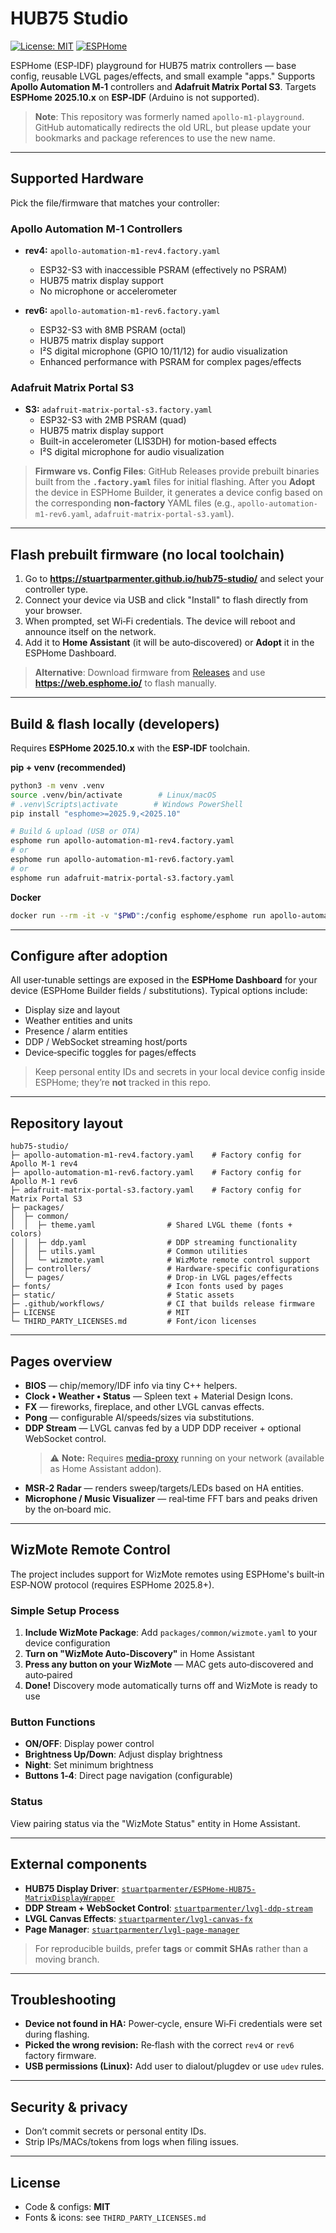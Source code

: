 # HUB75 Studio

[![License: MIT](https://img.shields.io/badge/License-MIT-green.svg)](LICENSE)
[![ESPHome](https://img.shields.io/badge/ESPHome-2025.10-blue)](https://esphome.io/)

ESPHome (ESP‑IDF) playground for HUB75 matrix controllers — base config, reusable LVGL pages/effects, and small example "apps." Supports **Apollo Automation M‑1** controllers and **Adafruit Matrix Portal S3**. Targets **ESPHome 2025.10.x** on **ESP‑IDF** (Arduino is not supported).

> **Note**: This repository was formerly named `apollo-m1-playground`. GitHub automatically redirects the old URL, but please update your bookmarks and package references to use the new name.

---

## Supported Hardware
Pick the file/firmware that matches your controller:

### Apollo Automation M‑1 Controllers
- **rev4:** `apollo-automation-m1-rev4.factory.yaml`
  - ESP32-S3 with inaccessible PSRAM (effectively no PSRAM)
  - HUB75 matrix display support
  - No microphone or accelerometer

- **rev6:** `apollo-automation-m1-rev6.factory.yaml`
  - ESP32-S3 with 8MB PSRAM (octal)
  - HUB75 matrix display support
  - I²S digital microphone (GPIO 10/11/12) for audio visualization
  - Enhanced performance with PSRAM for complex pages/effects

### Adafruit Matrix Portal S3
- **S3:** `adafruit-matrix-portal-s3.factory.yaml`
  - ESP32-S3 with 2MB PSRAM (quad)
  - HUB75 matrix display support
  - Built-in accelerometer (LIS3DH) for motion-based effects
  - I²S digital microphone for audio visualization

> **Firmware vs. Config Files**: GitHub Releases provide prebuilt binaries built from the **`.factory.yaml`** files for initial flashing. After you **Adopt** the device in ESPHome Builder, it generates a device config based on the corresponding **non-factory** YAML files (e.g., `apollo-automation-m1-rev6.yaml`, `adafruit-matrix-portal-s3.yaml`).

---

## Flash prebuilt firmware (no local toolchain)
1. Go to **https://stuartparmenter.github.io/hub75-studio/** and select your controller type.
2. Connect your device via USB and click "Install" to flash directly from your browser.
3. When prompted, set Wi‑Fi credentials. The device will reboot and announce itself on the network.
4. Add it to **Home Assistant** (it will be auto‑discovered) or **Adopt** it in the ESPHome Dashboard.

> **Alternative**: Download firmware from [Releases](/stuartparmenter/hub75-studio/releases) and use **https://web.esphome.io/** to flash manually.

---

## Build & flash locally (developers)
Requires **ESPHome 2025.10.x** with the **ESP‑IDF** toolchain.

**pip + venv (recommended)**
```bash
python3 -m venv .venv
source .venv/bin/activate        # Linux/macOS
# .venv\Scripts\activate        # Windows PowerShell
pip install "esphome>=2025.9,<2025.10"

# Build & upload (USB or OTA)
esphome run apollo-automation-m1-rev4.factory.yaml
# or
esphome run apollo-automation-m1-rev6.factory.yaml
# or
esphome run adafruit-matrix-portal-s3.factory.yaml
```

**Docker**
```bash
docker run --rm -it -v "$PWD":/config esphome/esphome run apollo-automation-m1-rev6.factory.yaml
```

---

## Configure after adoption
All user‑tunable settings are exposed in the **ESPHome Dashboard** for your device (ESPHome Builder fields / substitutions). Typical options include:
- Display size and layout
- Weather entities and units
- Presence / alarm entities
- DDP / WebSocket streaming host/ports
- Device‑specific toggles for pages/effects

> Keep personal entity IDs and secrets in your local device config inside ESPHome; they’re **not** tracked in this repo.

---

## Repository layout
```
hub75-studio/
├─ apollo-automation-m1-rev4.factory.yaml    # Factory config for Apollo M‑1 rev4
├─ apollo-automation-m1-rev6.factory.yaml    # Factory config for Apollo M‑1 rev6
├─ adafruit-matrix-portal-s3.factory.yaml    # Factory config for Matrix Portal S3
├─ packages/
│  ├─ common/
│  │  ├─ theme.yaml                # Shared LVGL theme (fonts + colors)
│  │  ├─ ddp.yaml                  # DDP streaming functionality
│  │  ├─ utils.yaml                # Common utilities
│  │  └─ wizmote.yaml              # WizMote remote control support
│  ├─ controllers/                 # Hardware‑specific configurations
│  └─ pages/                       # Drop‑in LVGL pages/effects
├─ fonts/                          # Icon fonts used by pages
├─ static/                         # Static assets
├─ .github/workflows/              # CI that builds release firmware
├─ LICENSE                         # MIT
└─ THIRD_PARTY_LICENSES.md         # Font/icon licenses
```

---

## Pages overview
- **BIOS** — chip/memory/IDF info via tiny C++ helpers.
- **Clock • Weather • Status** — Spleen text + Material Design Icons.
- **FX** — fireworks, fireplace, and other LVGL canvas effects.
- **Pong** — configurable AI/speeds/sizes via substitutions.
- **DDP Stream** — LVGL canvas fed by a UDP DDP receiver + optional WebSocket control.
  > ⚠️ **Note:** Requires [media-proxy](https://github.com/stuartparmenter/media-proxy) running on your network (available as Home Assistant addon).
- **MSR‑2 Radar** — renders sweep/targets/LEDs based on HA entities.
- **Microphone / Music Visualizer** — real‑time FFT bars and peaks driven by the on‑board mic.

---

## WizMote Remote Control

The project includes support for WizMote remotes using ESPHome's built‑in ESP‑NOW protocol (requires ESPHome 2025.8+).

### Simple Setup Process
1. **Include WizMote Package**: Add `packages/common/wizmote.yaml` to your device configuration
2. **Turn on "WizMote Auto‑Discovery"** in Home Assistant
3. **Press any button on your WizMote** — MAC gets auto‑discovered and auto‑paired
4. **Done!** Discovery mode automatically turns off and WizMote is ready to use

### Button Functions
- **ON/OFF**: Display power control
- **Brightness Up/Down**: Adjust display brightness
- **Night**: Set minimum brightness
- **Buttons 1‑4**: Direct page navigation (configurable)

### Status
View pairing status via the "WizMote Status" entity in Home Assistant.

---

## External components
- **HUB75 Display Driver**: [`stuartparmenter/ESPHome-HUB75-MatrixDisplayWrapper`](https://github.com/stuartparmenter/ESPHome-HUB75-MatrixDisplayWrapper)
- **DDP Stream + WebSocket Control**: [`stuartparmenter/lvgl-ddp-stream`](https://github.com/stuartparmenter/lvgl-ddp-stream)
- **LVGL Canvas Effects**: [`stuartparmenter/lvgl-canvas-fx`](https://github.com/stuartparmenter/lvgl-canvas-fx)
- **Page Manager**: [`stuartparmenter/lvgl-page-manager`](https://github.com/stuartparmenter/lvgl-page-manager)

> For reproducible builds, prefer **tags** or **commit SHAs** rather than a moving branch.

---

## Troubleshooting
- **Device not found in HA:** Power‑cycle, ensure Wi‑Fi credentials were set during flashing.
- **Picked the wrong revision:** Re‑flash with the correct `rev4` or `rev6` factory firmware.
- **USB permissions (Linux):** Add user to dialout/plugdev or use `udev` rules.

---

## Security & privacy
- Don’t commit secrets or personal entity IDs.
- Strip IPs/MACs/tokens from logs when filing issues.

---

## License
- Code & configs: **MIT**
- Fonts & icons: see `THIRD_PARTY_LICENSES.md`
